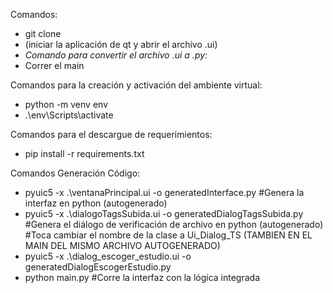 Comandos:
- git clone <link>
- (iniciar la aplicación de qt y abrir el archivo .ui)
- *Comando para convertir el archivo .ui a .py:*
- Correr el main

Comandos para la creación y activación del ambiente virtual:
- python -m venv env
- .\env\Scripts\activate

Comandos para el descargue de requerimientos:
- pip install -r requirements.txt

Comandos Generación Código:
- pyuic5 -x .\ventanaPrincipal.ui -o generatedInterface.py  #Genera la interfaz en python (autogenerado)
- pyuic5 -x .\dialogoTagsSubida.ui -o generatedDialogTagsSubida.py  #Genera el diálogo de verificación de archivo en python (autogenerado)
    #Toca cambiar el nombre de la clase a Ui_Dialog_TS (TAMBIEN EN EL MAIN DEL MISMO ARCHIVO AUTOGENERADO)
- pyuic5 -x .\dialog_escoger_estudio.ui -o generatedDialogEscogerEstudio.py
- python main.py #Corre la interfaz con la lógica integrada